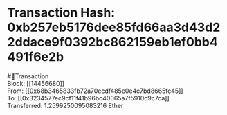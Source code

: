 
Transaction Hash: 0xb257eb5176dee85fd66aa3d43d22ddace9f0392bc862159eb1ef0bb4491f6e2b
====================================================================================
  
#💸Transaction  
Block: [[14456680]]  
From: [[0x68b3465833fb72a70ecdf485e0e4c7bd8665fc45]]  
To: [[0x3234577ec9cf11f41b96bc40065a7f5910c9c7ca]]  
Transferred: 1.2599250095083216 Ether
